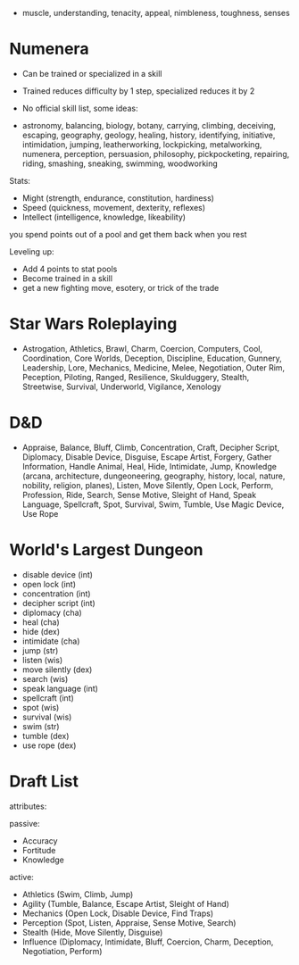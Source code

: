- muscle, understanding, tenacity, appeal, nimbleness, toughness, senses

# Numenera
- Can be trained or specialized in a skill
- Trained reduces difficulty by 1 step, specialized reduces it by 2
- No official skill list, some ideas:

- astronomy, balancing, biology, botany, carrying, climbing, deceiving, escaping, geography, geology, healing, history, identifying, initiative, intimidation, jumping, leatherworking, lockpicking, metalworking, numenera, perception, persuasion, philosophy, pickpocketing, repairing, riding, smashing, sneaking, swimming, woodworking

Stats:
- Might (strength, endurance, constitution, hardiness)
- Speed (quickness, movement, dexterity, reflexes)
- Intellect (intelligence, knowledge, likeability)

you spend points out of a pool and get them back when you rest

Leveling up:
- Add 4 points to stat pools
- Become trained in a skill
- get a new fighting move, esotery, or trick of the trade

# Star Wars Roleplaying

- Astrogation, Athletics, Brawl, Charm, Coercion, Computers, Cool, Coordination, Core Worlds, Deception, Discipline, Education, Gunnery, Leadership, Lore, Mechanics, Medicine, Melee, Negotiation, Outer Rim, Peception, Piloting, Ranged, Resilience, Skulduggery, Stealth, Streetwise, Survival, Underworld, Vigilance, Xenology

# D&D

- Appraise, Balance, Bluff, Climb, Concentration, Craft, Decipher Script, Diplomacy, Disable Device, Disguise, Escape Artist, Forgery, Gather Information, Handle Animal, Heal, Hide, Intimidate, Jump, Knowledge (arcana, architecture, dungeoneering, geography, history, local, nature, nobility, religion, planes), Listen, Move Silently, Open Lock, Perform, Profession, Ride, Search, Sense Motive, Sleight of Hand, Speak Language, Spellcraft, Spot, Survival, Swim, Tumble, Use Magic Device, Use Rope

# World's Largest Dungeon
  * disable device (int)
  * open lock (int)
  * concentration (int)
  * decipher script (int)
  * diplomacy (cha)
  * heal (cha)
  * hide (dex)
  * intimidate (cha)
  * jump (str)
  * listen (wis)
  * move silently (dex)
  * search (wis)
  * speak language (int)
  * spellcraft (int)
  * spot (wis)
  * survival (wis)
  * swim (str)
  * tumble (dex)
  * use rope (dex)

# Draft List

attributes:

passive:
- Accuracy
- Fortitude
- Knowledge

active:
- Athletics (Swim, Climb, Jump)
- Agility (Tumble, Balance, Escape Artist, Sleight of Hand)
- Mechanics (Open Lock, Disable Device, Find Traps)
- Perception (Spot, Listen, Appraise, Sense Motive, Search)
- Stealth (Hide, Move Silently, Disguise)
- Influence (Diplomacy, Intimidate, Bluff, Coercion, Charm, Deception, Negotiation, Perform)

